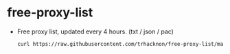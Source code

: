 # free-proxy-list
+ Free proxy list, updated every 4 hours. (txt / json / pac)
  ```bash
  curl https://raw.githubusercontent.com/trhacknon/free-proxy-list/master/proxies.txt
  ```
